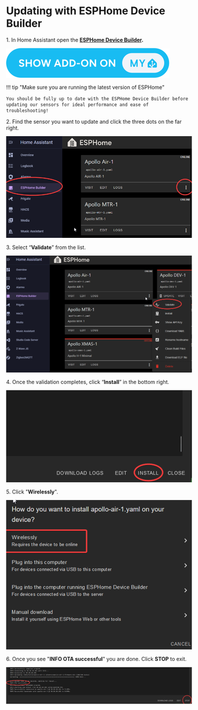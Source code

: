 # Updating with ESPHome Device Builder

1\. In Home Assistant open the <a href="https://esphome.io/guides/getting_started_hassio.html" target="_blank" rel="noopener"><strong>ESPHome Device Builder</strong></a>**.**

[![](assets/esphome-addon-image.svg)](https://my.home-assistant.io/redirect/supervisor_addon/?addon=5c53de3b_esphome&amp;repository_url=https%3A%2F%2Fgithub.com%2Fesphome%2Fhome-assistant-addon)

!!! tip "Make sure you are running the latest version of ESPHome"

    You should be fully up to date with the ESPHome Device Builder before updating our sensors for ideal performance and ease of troubleshooting!

2\. Find the sensor you want to update and click the three dots on the far right.

![](assets/updating-firmware-pic-1.png)

3\. Select “**Validate**” from the list.

![](assets/updating-firmware-pic-2.png)

4\. Once the validation completes, click “**Install**” in the bottom right.

![](assets/updating-firmware-pic-3.png)

5\. Click "**Wirelessly**".

![](assets/updating-firmware-pic-4.png)

6\. Once you see "**INFO OTA successful**" you are done. Click **STOP** to exit.

![](assets/updating-firmware-pic-5-1.png)